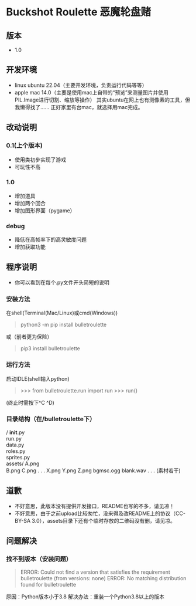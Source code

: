 # Buckshot Roulette 恶魔轮盘赌
## 版本
- 1.0


## 开发环境
- linux ubuntu 22.04（主要开发环境，负责运行代码等等）
- apple mac 14.0（主要是使用mac上自带的“预览”来测量图片并使用PIL.Image进行切割、缩放等操作）
其实ubuntu在网上也有测像素的工具，但我懒得找了......
正好家里有台mac，就选择用mac完成。


## 改动说明

### 0.1(上个版本)
- 使用类初步实现了游戏
- 可玩性不高

### 1.0
- 增加道具
- 增加两个回合
- 增加图形界面（pygame）

### debug
- 降低在高帧率下的高灵敏度问题
- 增加获取功能


## 程序说明
- 你可以看到在每个.py文件开头简短的说明
### 安装方法
在shell(Terminal(Mac/Linux)或cmd(Windows))
> python3 -m pip install bulletroulette

或（前者更为保险）
> pip3 install bulletroulette

### 运行方法
启动IDLE(shell输入python)
> \>>> from bulletroulette.run import run
> \>>> run()

(终止时需按下^C ^D)

### 目录结构（在/bulletroulette下）
/
    __init__.py  
    run.py  
    data.py  
    roles.py  
    sprites.py  
    assets/
        A.png  
        B.png
        C.png
        .
        .
        .
        X.png
        Y.png
        Z.png
        bgmsc.ogg
        blank.wav
        .
        .
        .
        (素材若干)


## 道歉
- 不好意思，此版本没有提供开发接口，README也写的不多，请见凉！
- 不好意思，由于之前upload比较匆忙，没来得及改README上的协议（CC-BY-SA 3.0），assets目录下还有个临时存放的二维码没有删，请见凉。


## 问题解决
### 找不到版本（安装问题）
> ERROR: Could not find a version that satisfies the requirement bulletroulette (from versions: none)
> ERROR: No matching distribution found for bulletroulette

原因：Python版本小于3.8
解决办法：重装一个Python3.8以上的版本